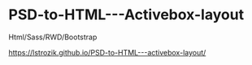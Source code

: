 # PSD-to-HTML---Activebox-layout

Html/Sass/RWD/Bootstrap

 https://lstrozik.github.io/PSD-to-HTML---activebox-layout/
